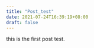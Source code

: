 ```yaml
---
title: "Post_test"
date: 2021-07-24T16:39:19+08:00
draft: false
---
```

this is the first post test.
